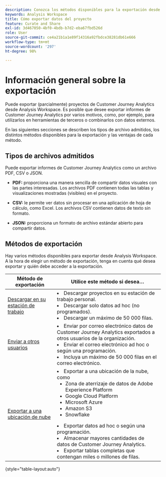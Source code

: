```yaml
---
description: Conozca los métodos disponibles para la exportación desde Analysis Workspace.
keywords: Analysis Workspace
title: Cómo exportar datos del proyecto
feature: Curate and Share
exl-id: 3d467050-4bf0-4bdb-b7d2-eba67fbd526d
role: User
source-git-commit: ce4a21b1a1e89f14316a92fbdce38281db61e666
workflow-type: tm+mt
source-wordcount: '297'
ht-degree: 98%

---
```


# Información general sobre la exportación

Puede exportar (parcialmente) proyectos de Customer Journey Analytics desde Analysis Workspace. Es posible que desee exportar informes de Customer Journey Analytics por varios motivos, como, por ejemplo, para utilizarlos en herramientas de terceros o combinarlos con datos externos.

En las siguientes secciones se describen los tipos de archivo admitidos, los distintos métodos disponibles para la exportación y las ventajas de cada método.

## Tipos de archivos admitidos

Puede exportar informes de Customer Journey Analytics como un archivo PDF, CSV o JSON.

* **PDF:** proporciona una manera sencilla de compartir datos visuales con las partes interesadas. Los archivos PDF contienen todas las tablas y visualizaciones mostradas (visibles) en el proyecto. 

* **CSV:** le permite ver datos sin procesar en una aplicación de hoja de cálculo, como Excel. Los archivos CSV contienen datos de texto sin formato.

* **JSON:** proporciona un formato de archivo estándar abierto para compartir datos.

## Métodos de exportación

Hay varios métodos disponibles para exportar desde Analysis Workspace. A la hora de elegir un método de exportación, tenga en cuenta qué desea exportar y quién debe acceder a la exportación.

| Método de exportación | Utilice este método si desea… |
|---------|----------|
| [Descargar en su estación de trabajo](/help/analysis-workspace/export/download-send.md) | <li>Descargar proyectos en su estación de trabajo personal.</li><li>Descargar solo datos ad hoc (no programados).</li> <li>Descargar un máximo de 50 000 filas.</li> <!--true? Are there 2 different options to download to your workstation?--> <!-- is this emailing it? --> |
| [Enviar a otros usuarios](/help/analysis-workspace/export/t-schedule-report.md) | <li>Enviar por correo electrónico datos de Customer Journey Analytics exportados a otros usuarios de la organización.</li><li>Enviar el correo electrónico ad hoc o según una programación.</li> <li>Incluya un máximo de 50 000 filas en el correo electrónico.</li> <!--true?--> |
| [Exportar a una ubicación de nube](/help/analysis-workspace/export/export-cloud.md) | <li>Exportar a una ubicación de la nube, como <ul><li>Zona de aterrizaje de datos de Adobe Experience Platform</li><li>Google Cloud Platform</li><li>Microsoft Azure</li><li>Amazon S3</li><li>Snowflake</li></ul></li><li>Exportar datos ad hoc o según una programación.</li><li>Almacenar mayores cantidades de datos de Customer Journey Analytics.</li><li>Exportar tablas completas que contengan miles o millones de filas.<!-- What other things? Wiki talks about things that aren't even possible in Data Warehouse. What are they? --> </li> |

{style="table-layout:auto"}
